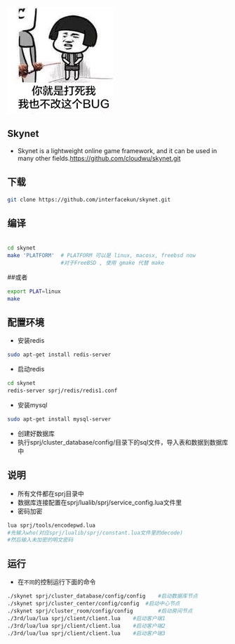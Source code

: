 ![coder farmer](https://raw.githubusercontent.com/interfacekun/skynet/master/img/manong.jpg "0. 0")

## Skynet

* Skynet is a lightweight online game framework, and it can be used in many other fields.https://github.com/cloudwu/skynet.git

## 下载
```Bash
git clone https://github.com/interfacekun/skynet.git
```
## 编译
```Bash

cd skynet
make 'PLATFORM'  # PLATFORM 可以是 linux, macosx, freebsd now
				 #对于FreeBSD , 使用 gmake 代替 make
```
##或者
```Bash
export PLAT=linux
make
```
## 配置环境
* 安装redis
```Bash
sudo apt-get install redis-server
```
* 启动redis
```Bash
cd skynet
redis-server sprj/redis/redis1.conf
```
* 安装mysql
```Bash
sudo apt-get install mysql-server
```
* 创建好数据库
* 执行sprj/cluster_database/config/目录下的sql文件，导入表和数据到数据库中

## 说明
* 所有文件都在sprj目录中
* 数据库连接配置在sprj/lualib/sprj/service_config.lua文件里
* 密码加密
```Bash
lua sprj/tools/encodepwd.lua
#先输入who(对应sprj/lualib/sprj/constant.lua文件里的decode) 
#然后输入未加密的明文密码 
```
## 运行
* 在`不同`的控制运行下面的命令
```Bash
./skynet sprj/cluster_database/config/config 	#启动数据库节点
./skynet sprj/cluster_center/config/config 	#启动中心节点
./skynet sprj/cluster_room/config/config 		#启动房间节点
./3rd/lua/lua sprj/client/client.lua 	#启动客户端1
./3rd/lua/lua sprj/client/client.lua 	#启动客户端2
./3rd/lua/lua sprj/client/client.lua 	#启动客户端3
``` 	